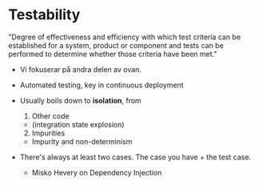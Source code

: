 Testability
===========

"Degree of effectiveness and efficiency with which test criteria can be established for a system, product or component and tests can be performed to determine whether those criteria have been met."

- Vi fokuserar på andra delen av ovan.

- Automated testing, key in continuous deployment

- Usually boils down to **isolation**, from
  1. Other code
    * (integration state explosion)
  2. Impurities
    * Impurity and non-determinism

- There's always at least two cases. The case you have + the test case.
  * Misko Hevery on Dependency Injection
